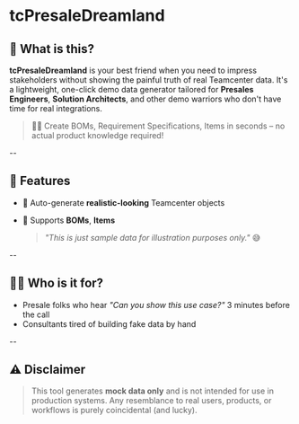 # tcPresaleDreamland

## 🚀 What is this?

**tcPresaleDreamland** is your best friend when you need to impress stakeholders without showing the painful truth of real Teamcenter data.
It's a lightweight, one-click demo data generator tailored for **Presales Engineers**, **Solution Architects**, and other demo warriors who don't have time for real integrations.

> 🧙‍♂️ Create BOMs, Requirement Specifications, Items in seconds – no actual product knowledge required!

--

## 🎯 Features

* 🔧 Auto-generate **realistic-looking** Teamcenter objects
* 🧱 Supports **BOMs**, **Items**

  > *"This is just sample data for illustration purposes only."* 😅

--

## 🧑‍💼 Who is it for?

* Presale folks who hear *"Can you show this use case?"* 3 minutes before the call
* Consultants tired of building fake data by hand
  
--

## ⚠️ Disclaimer

> This tool generates **mock data only** and is not intended for use in production systems.
> Any resemblance to real users, products, or workflows is purely coincidental (and lucky).

